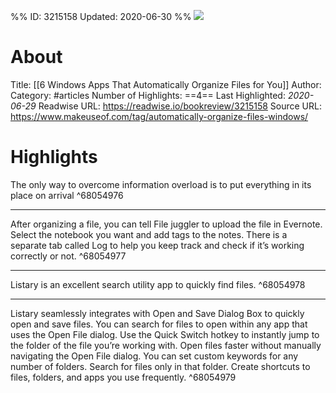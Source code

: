 %%
ID: 3215158
Updated: 2020-06-30
%%
![](https://readwise-assets.s3.amazonaws.com/static/images/article0.00998d930354.png)

# About
Title: [[6 Windows Apps That Automatically Organize Files for You]]
Author: 
Category: #articles
Number of Highlights: ==4==
Last Highlighted: *2020-06-29*
Readwise URL: https://readwise.io/bookreview/3215158
Source URL: https://www.makeuseof.com/tag/automatically-organize-files-windows/


# Highlights 
The only way to overcome information overload is to put everything in its place on arrival  ^68054976

---

After organizing a file, you can tell File juggler to upload the file in Evernote. Select the notebook you want and add tags to the notes.
There is a separate tab called Log to help you keep track and check if it’s working correctly or not.  ^68054977

---

Listary is an excellent search utility app to quickly find files.  ^68054978

---

Listary seamlessly integrates with Open and Save Dialog Box to quickly open and save files. You can search for files to open within any app that uses the Open File dialog.
Use the Quick Switch hotkey to instantly jump to the folder of the file you’re working with. Open files faster without manually navigating the Open File dialog.
You can set custom keywords for any number of folders. Search for files only in that folder.
Create shortcuts to files, folders, and apps you use frequently.  ^68054979

